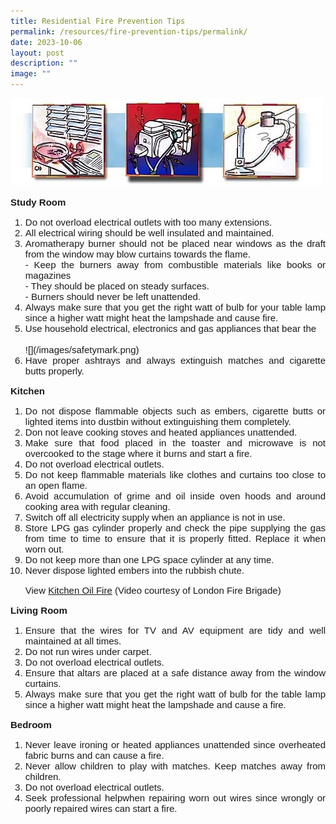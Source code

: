 ```yaml
---
title: Residential Fire Prevention Tips
permalink: /resources/fire-prevention-tips/permalink/
date: 2023-10-06
layout: post
description: ""
image: ""
---
```

![](/images/residential%20fire%20tips.png)
<p style="font-family: Geneva, Arial, Helvetica, sans-serif; font-size: 15px; text-align: justify;" class="smalltxt"><strong>Study Room</strong></p>
<ol style="text-align: justify;">
<li style="font-family: Geneva, Arial, Helvetica, sans-serif; font-size: 15px;" class="smalltxt">Do not overload electrical outlets with too many extensions.</li>
<li style="font-family: Geneva, Arial, Helvetica, sans-serif; font-size: 15px;" class="smalltxt">All electrical wiring should be well insulated and maintained.</li>
<li style="font-family: Geneva, Arial, Helvetica, sans-serif; font-size: 15px;" class="smalltxt">Aromatherapy burner should not be placed near windows as the draft from the window may blow curtains towards the flame.&nbsp;<br>- Keep the burners away from combustible materials like books or magazines&nbsp;<br>- They should be placed on steady surfaces.&nbsp;<br>- Burners should never be left unattended.</li>
<li style="font-family: Geneva, Arial, Helvetica, sans-serif; font-size: 15px;" class="smalltxt">Always make sure that you get the right watt of bulb for your table lamp since a higher watt might heat the lampshade and cause fire.</li>
<li style="font-family: Geneva, Arial, Helvetica, sans-serif; font-size: 15px;" class="smalltxt">Use household electrical, electronics and gas appliances that bear the&nbsp;<br>
<br>
![](/images/safetymark.png)
</li><li style="font-family: Geneva, Arial, Helvetica, sans-serif; font-size: 15px;" class="smalltxt">Have proper ashtrays and always extinguish matches and cigarette butts properly.</li>
</ol>
<p style="font-family: Geneva, Arial, Helvetica, sans-serif; font-size: 15px; text-align: justify;" class="smalltxt"><strong>Kitchen</strong></p>
<ol style="text-align: justify;">
<li style="font-family: Geneva, Arial, Helvetica, sans-serif; font-size: 15px;" class="smalltxt">Do not dispose flammable objects such as embers, cigarette butts or lighted items into dustbin without extinguishing them completely.</li>
<li style="font-family: Geneva, Arial, Helvetica, sans-serif; font-size: 15px;" class="smalltxt">Don not leave cooking stoves and heated appliances unattended.</li>
<li style="font-family: Geneva, Arial, Helvetica, sans-serif; font-size: 15px;" class="smalltxt">Make sure that food placed in the toaster and microwave is not overcooked to the stage where it burns and start a fire.</li>
<li style="font-family: Geneva, Arial, Helvetica, sans-serif; font-size: 15px;" class="smalltxt">Do not overload electrical outlets.</li>
<li style="font-family: Geneva, Arial, Helvetica, sans-serif; font-size: 15px;" class="smalltxt">Do not keep flammable materials like clothes and curtains too close to an open flame.</li>
<li style="font-family: Geneva, Arial, Helvetica, sans-serif; font-size: 15px;" class="smalltxt">Avoid accumulation of grime and oil inside oven hoods and around cooking area with regular cleaning.</li>
<li style="font-family: Geneva, Arial, Helvetica, sans-serif; font-size: 15px;" class="smalltxt">Switch off all electricity supply when an appliance is not in use.</li>
<li style="font-family: Geneva, Arial, Helvetica, sans-serif; font-size: 15px;" class="smalltxt">Store LPG gas cylinder properly and check the pipe supplying the gas from time to time to ensure that it is properly fitted. Replace it when worn out.</li>
<li style="font-family: Geneva, Arial, Helvetica, sans-serif; font-size: 15px;" class="smalltxt">Do not keep more than one LPG space cylinder at any time.</li>
<li style="font-family: Geneva, Arial, Helvetica, sans-serif; font-size: 15px;" class="smalltxt">Never dispose lighted embers into the rubbish chute.
<p>View&nbsp;<a rel="noopener noreferrer" target="_blank" href="http://s-one.internet.gov.sg/mha_scdf/Kitchen_Oil_Fire_LFB.wmv">Kitchen Oil Fire</a>&nbsp;(Video courtesy of London Fire Brigade)</p>
</li>
</ol>
<p style="font-family: Geneva, Arial, Helvetica, sans-serif; font-size: 15px; text-align: justify;" class="smalltxt"><strong>Living Room</strong></p>
<ol style="text-align: justify;">
<li style="font-family: Geneva, Arial, Helvetica, sans-serif; font-size: 15px;" class="smalltxt"><span class="smalltxt">Ensure that the wires for TV and AV equipment are tidy and well maintained at all times.</span></li>
<li style="font-family: Geneva, Arial, Helvetica, sans-serif; font-size: 15px;" class="smalltxt">Do not run wires under carpet.</li>
<li style="font-family: Geneva, Arial, Helvetica, sans-serif; font-size: 15px;" class="smalltxt">Do not overload electrical outlets.</li>
<li style="font-family: Geneva, Arial, Helvetica, sans-serif; font-size: 15px;" class="smalltxt">Ensure that altars are placed at a safe distance away from the window curtains.</li>
<li style="font-family: Geneva, Arial, Helvetica, sans-serif; font-size: 15px;" class="smalltxt">Always make sure that you get the right watt of bulb for the table lamp since a higher watt might heat the lampshade and cause a fire.</li>
</ol>
<p style="font-family: Geneva, Arial, Helvetica, sans-serif; font-size: 15px; text-align: justify;" class="smalltxt"><strong>Bedroom</strong></p>
<ol>
<li style="font-family: Geneva, Arial, Helvetica, sans-serif; font-size: 15px; text-align: justify;" class="smalltxt">Never leave ironing or heated appliances unattended since overheated fabric burns and can cause a fire.</li>
<li style="font-family: Geneva, Arial, Helvetica, sans-serif; font-size: 15px; text-align: justify;" class="smalltxt">Never allow children to play with matches. Keep matches away from children.</li>
<li style="font-family: Geneva, Arial, Helvetica, sans-serif; font-size: 15px; text-align: justify;" class="smalltxt">Do not overload electrical outlets.</li>
<li style="font-family: Geneva, Arial, Helvetica, sans-serif; font-size: 15px; text-align: justify;" class="smalltxt"><span class="smalltxt">Seek professional helpwhen repairing worn out wires since wrongly or poorly repaired wires can start a fire.&nbsp;<br></span></li>
</ol>